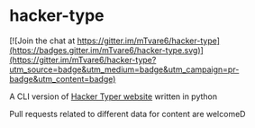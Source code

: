 # hacker-type

[![Join the chat at https://gitter.im/mTvare6/hacker-type](https://badges.gitter.im/mTvare6/hacker-type.svg)](https://gitter.im/mTvare6/hacker-type?utm_source=badge&utm_medium=badge&utm_campaign=pr-badge&utm_content=badge)

A CLI version of [Hacker Typer website](https://hackertyper.net) written in python

Pull requests related to different data for content are welcomeD
